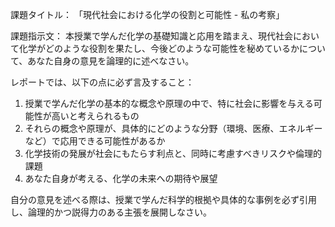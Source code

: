 課題タイトル：
「現代社会における化学の役割と可能性 - 私の考察」

課題指示文：
本授業で学んだ化学の基礎知識と応用を踏まえ、現代社会において化学がどのような役割を果たし、今後どのような可能性を秘めているかについて、あなた自身の意見を論理的に述べなさい。

レポートでは、以下の点に必ず言及すること：

1. 授業で学んだ化学の基本的な概念や原理の中で、特に社会に影響を与える可能性が高いと考えられるもの
2. それらの概念や原理が、具体的にどのような分野（環境、医療、エネルギーなど）で応用できる可能性があるか
3. 化学技術の発展が社会にもたらす利点と、同時に考慮すべきリスクや倫理的課題
4. あなた自身が考える、化学の未来への期待や展望

自分の意見を述べる際は、授業で学んだ科学的根拠や具体的な事例を必ず引用し、論理的かつ説得力のある主張を展開しなさい。